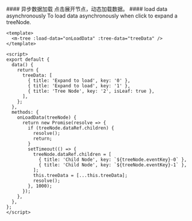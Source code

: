 <cn>
#### 异步数据加载
点击展开节点，动态加载数据。
</cn>

<us>
#### load data asynchronously
To load data asynchronously when click to expand a treeNode.
</us>

```vue
<template>
  <m-tree :load-data="onLoadData" :tree-data="treeData" />
</template>

<script>
export default {
  data() {
    return {
      treeData: [
        { title: 'Expand to load', key: '0' },
        { title: 'Expand to load', key: '1' },
        { title: 'Tree Node', key: '2', isLeaf: true },
      ],
    };
  },
  methods: {
    onLoadData(treeNode) {
      return new Promise(resolve => {
        if (treeNode.dataRef.children) {
          resolve();
          return;
        }
        setTimeout(() => {
          treeNode.dataRef.children = [
            { title: 'Child Node', key: `${treeNode.eventKey}-0` },
            { title: 'Child Node', key: `${treeNode.eventKey}-1` },
          ];
          this.treeData = [...this.treeData];
          resolve();
        }, 1000);
      });
    },
  },
};
</script>
```
